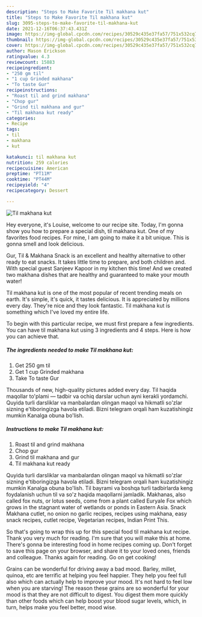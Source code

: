 ```yaml
---
description: "Steps to Make Favorite Til makhana kut"
title: "Steps to Make Favorite Til makhana kut"
slug: 3095-steps-to-make-favorite-til-makhana-kut
date: 2021-12-16T06:37:43.431Z
image: https://img-global.cpcdn.com/recipes/30529c435e37fa57/751x532cq70/til-makhana-kut-recipe-main-photo.jpg
thumbnail: https://img-global.cpcdn.com/recipes/30529c435e37fa57/751x532cq70/til-makhana-kut-recipe-main-photo.jpg
cover: https://img-global.cpcdn.com/recipes/30529c435e37fa57/751x532cq70/til-makhana-kut-recipe-main-photo.jpg
author: Mason Erickson
ratingvalue: 4.3
reviewcount: 15883
recipeingredient:
- "250 gm til"
- "1 cup Grinded makhana"
- "To taste Gur"
recipeinstructions:
- "Roast til and grind makhana"
- "Chop gur"
- "Grind til makhana and gur"
- "Til makhana kut ready"
categories:
- Recipe
tags:
- til
- makhana
- kut

katakunci: til makhana kut 
nutrition: 259 calories
recipecuisine: American
preptime: "PT11M"
cooktime: "PT44M"
recipeyield: "4"
recipecategory: Dessert

---
```



![Til makhana kut](https://img-global.cpcdn.com/recipes/30529c435e37fa57/751x532cq70/til-makhana-kut-recipe-main-photo.jpg)

Hey everyone, it's Louise, welcome to our recipe site. Today, I'm gonna show you how to prepare a special dish, til makhana kut. One of my favorites food recipes. For mine, I am going to make it a bit unique. This is gonna smell and look delicious.

Gur, Til &amp; Makhana Snack is an excellent and healthy alternative to other ready to eat snacks. It takes little time to prepare, and both children and. With special guest Sanjeev Kapoor in my kitchen this time! And we created two makhana dishes that are healthy and guaranteed to make your mouth water!

Til makhana kut is one of the most popular of recent trending meals on earth. It's simple, it's quick, it tastes delicious. It is appreciated by millions every day. They're nice and they look fantastic. Til makhana kut is something which I've loved my entire life.


To begin with this particular recipe, we must first prepare a few ingredients. You can have til makhana kut using 3 ingredients and 4 steps. Here is how you can achieve that.

<!--inarticleads1-->

##### The ingredients needed to make Til makhana kut:

1. Get 250 gm til
1. Get 1 cup Grinded makhana
1. Take To taste Gur


Thousands of new, high-quality pictures added every day. Til haqida maqollar to&#39;plami — tadbir va ochiq darslar uchun ayni kerakli yordamchi. Quyida turli darsliklar va manbalardan olingan maqol va hikmatli so&#39;zlar sizning e&#39;tiboringizga havola etiladi. Bizni telegram orqali ham kuzatishingiz mumkin Kanalga obuna bo&#39;lish. 

<!--inarticleads2-->

##### Instructions to make Til makhana kut:

1. Roast til and grind makhana
1. Chop gur
1. Grind til makhana and gur
1. Til makhana kut ready


Quyida turli darsliklar va manbalardan olingan maqol va hikmatli so&#39;zlar sizning e&#39;tiboringizga havola etiladi. Bizni telegram orqali ham kuzatishingiz mumkin Kanalga obuna bo&#39;lish. Til bayrami va boshqa turli tadbirlarda keng foydalanish uchun til va so&#39;z haqida maqollarni jamladik. Makhanas, also called fox nuts, or lotus seeds, come from a plant called Euryale Fox which grows in the stagnant water of wetlands or ponds in Eastern Asia. Snack Makhana cutlet, no onion no garlic recipes, recipes using makhana, easy snack recipes, cutlet recipe, Vegetarian recipes, Indian Print This. 

So that's going to wrap this up for this special food til makhana kut recipe. Thank you very much for reading. I'm sure that you will make this at home. There's gonna be interesting food in home recipes coming up. Don't forget to save this page on your browser, and share it to your loved ones, friends and colleague. Thanks again for reading. Go on get cooking!

Grains can be wonderful for driving away a bad mood. Barley, millet, quinoa, etc are terrific at helping you feel happier. They help you feel full also which can actually help to improve your mood. It's not hard to feel low when you are starving! The reason these grains are so wonderful for your mood is that they are not difficult to digest. You digest them more quickly than other foods which can help boost your blood sugar levels, which, in turn, helps make you feel better, mood wise.
